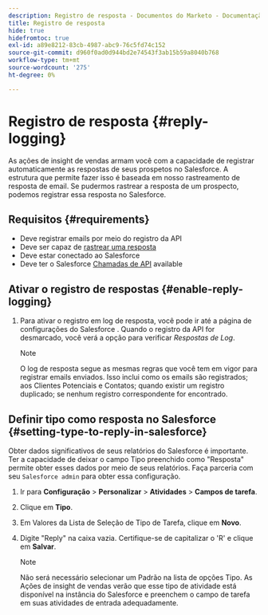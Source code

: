 ```yaml
---
description: Registro de resposta - Documentos do Marketo - Documentação do produto
title: Registro de resposta
hide: true
hidefromtoc: true
exl-id: a89e8212-83cb-4987-abc9-76c5fd74c152
source-git-commit: d960f0ad0d944bd2e74543f3ab15b59a8040b768
workflow-type: tm+mt
source-wordcount: '275'
ht-degree: 0%

---
```


# Registro de resposta {#reply-logging}

As ações de insight de vendas armam você com a capacidade de registrar automaticamente as respostas de seus prospetos no Salesforce. A estrutura que permite fazer isso é baseada em nosso rastreamento de resposta de email. Se pudermos rastrear a resposta de um prospecto, podemos registrar essa resposta no Salesforce.

## Requisitos {#requirements}

* Deve registrar emails por meio do registro da API
* Deve ser capaz de [rastrear uma resposta](/help/marketo/product-docs/marketo-sales-insight/actions/send-a-sales-email/email-tracking-overview.md#how-reply-tracking-works)
* Deve estar conectado ao Salesforce
* Deve ter o Salesforce [Chamadas de API](https://developer.salesforce.com/docs/atlas.en-us.salesforce_app_limits_cheatsheet.meta/salesforce_app_limits_cheatsheet/salesforce_app_limits_platform_api.htm) available

## Ativar o registro de respostas {#enable-reply-logging}

1. Para ativar o registro em log de resposta, você pode ir até a página de configurações do Salesforce . Quando o registro da API for desmarcado, você verá a opção para verificar _Respostas de Log_.

   >[!NOTE]
   >
   >O log de resposta segue as mesmas regras que você tem em vigor para registrar emails enviados. Isso inclui como os emails são registrados; aos Clientes Potenciais e Contatos; quando existir um registro duplicado; se nenhum registro correspondente for encontrado.

## Definir tipo como resposta no Salesforce {#setting-type-to-reply-in-salesforce}

Obter dados significativos de seus relatórios do Salesforce é importante. Ter a capacidade de deixar o campo Tipo preenchido como &quot;Resposta&quot; permite obter esses dados por meio de seus relatórios. Faça parceria com seu `Salesforce admin` para obter essa configuração.

1. Ir para **Configuração** > **Personalizar** > **Atividades** > **Campos de tarefa**.
1. Clique em **Tipo**.
1. Em Valores da Lista de Seleção de Tipo de Tarefa, clique em **Novo**.
1. Digite &quot;Reply&quot; na caixa vazia. Certifique-se de capitalizar o &#39;R&#39; e clique em **Salvar**.

   >[!NOTE]
   >
   >Não será necessário selecionar um Padrão na lista de opções Tipo. As Ações de insight de vendas verão que esse tipo de atividade está disponível na instância do Salesforce e preenchem o campo de tarefa em suas atividades de entrada adequadamente.
